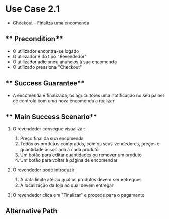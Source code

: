 # Use Case 2.1

* Checkout - Finaliza uma encomenda

## ** Precondition** 

* O utilizador encontra-se logado
* O utilizador é do tipo "Revendedor"
* O utilizador adicionou anuncios à sua encomenda
* O utilizado pressiona "Checkout"


## ** Success Guarantee**

* A encomenda é finalizada, os agricultores uma notificação no seu painel de controlo com uma nova encomenda a realizar

## ** Main Success Scenario**

1. O revendedor consegue visualizar:
   1. Preço final da sua encomenda
   2. Todos os produtos comprados, com os seus vendedores, preços e quantidade associada a cada produto
   3. Um botão para editar quantidades ou remover um produto
   4. Um botão para voltar à página de encomendar

2. O revendedor pode introduzir
   1. A data limite até ao qual os produtos devem ser entregues
   2. A localização da loja ao qual devem entregar

3. O revendedor clica em "Finalizar" e procede para o pagamento

## Alternative Path
